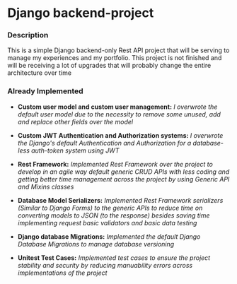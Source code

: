 # Django backend-project

### Description
This is a simple Django backend-only Rest API project that will be serving to manage my experiences and my portfolio. This project is not finished and will be receiving a lot of upgrades that will probably change the entire architecture over time

### Already Implemented

 - **Custom user model and custom user management:** *I overwrote the default user model due to the necessity to remove some unused, add and replace other fields over the model*
 
 - **Custom JWT Authentication and Authorization systems:** *I overwrote the Django's default Authentication and Authorization for a database-less  auth-token system using JWT*
 - **Rest Framework:** *Implemented Rest Framework over the project to develop in an agile way default generic CRUD APIs with less coding and getting better time management across the project by using Generic API and Mixins classes*
 - **Database Model Serializers:** *Implemented Rest Framework serializers (Similar to Django Forms) to the generic APIs to reduce time on converting models to JSON (to the response) besides saving time implementing request basic validators and basic data testing*
 - **Django database Migrations:** *Implemented the default Django Database Migrations to manage database versioning*
 - **Unitest Test Cases:** *Implemented test cases to ensure the project stability and security by reducing manuability errors across implementations of the project*
